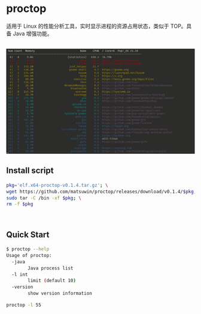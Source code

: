 # proctop

适用于 Linux 的性能分析工具，实时显示进程的资源占用状态，类似于 TOP。具备 Java 增强功能。

<br>

<img src="demo.png">

<br>

## Install script

```sh
pkg='elf.x64-proctop-v0.1.4.tar.gz'; \
wget https://github.com/matsuwin/proctop/releases/download/v0.1.4/$pkg; \
sudo tar -C /bin -xf $pkg; \
rm -f $pkg
```

<br>

## Quick Start

```sh
$ proctop --help
Usage of proctop:
  -java
    	Java process list
  -l int
    	limit (default 10)
  -version
    	show version information
```

```sh
proctop -l 55
```
